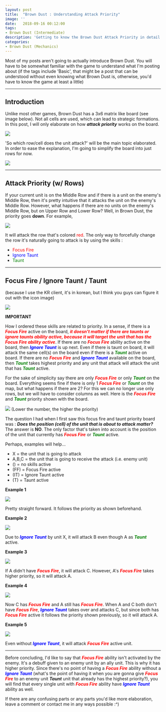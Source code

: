 ```yaml
---
layout: post
title:  "Brown Dust : Understanding Attack Priority"
image: ''
date:   2018-09-16 00:12:00
tags:
- Brown Dust (Intermediate)
description: 'Getting to know the Brown Dust Attack Priority in detail'
categories:
- Brown Dust (Mechanics)
---
```


Most of my posts aren't going to actually introduce Brown Dust. You will have to be somewhat familiar with the game to understand what I'm posting about (if the tags include 'Basic', that might be a post that can be understood without even knowing what Brown Dust is, otherwise, you'd have to know the game at least a little)

---

## Introduction

Unlike most other games, Brown Dust has a 3x6 matrix like board (see image below). Not all cells are used, which can lead to strategic formations. In this post, I will only elaborate on how ***attack priority*** works on the board.

<img src="../uploads/browndust-attack-priority-sample-board.jpg">

'So which row/cell does the unit attack?' will be the main topic elaborated. In order to ease the explanation, I'm going to simplify the board into just rows for now.

<img src="../uploads/browndust-attack-priority-simplified-rows.jpg">

---

## Attack Priority (w/ Rows)

If your current unit is on the Middle Row and if there is a unit on the enemy's Middle Row, then it's pretty intuitive that it attacks the unit on the enemy's Middle Row. However, what happens if there are no units on the enemy's Middle Row, but on Upper Row and Lower Row? Well, in Brown Dust, the priority goes **down**. For example,

<img src="../uploads/browndust-attack-priority-row-priority-example.jpg">

It will attack the row that's colored <span style="color:red">red</span>. The only way to forcefully change the row it's naturally going to attack is by using the skills :

* <span style="color:red">Focus Fire</span>
* <span style="color:blue">Ignore Taunt</span>
* <span style="color:green">Taunt</span>

---

## Focus Fire / Ignore Taunt / Taunt

(because I use the KR client, it's in korean, but I think you guys can figure it out with the icon image)

<img src="../uploads/browndust-attack-priority-priority-changing-skills.jpg">

**IMPORTANT**

How I ordered these skills are related to priority. In a sense, if there is a <span style="color:red">***Focus Fire***</span> active on the board, <span style="color:red">***it doesn't matter if there are taunts or ignore taunts ability active, because it will target the unit that has the Focus Fire ability active***</span>. If there are no <span style="color:red">***Focus Fire***</span> ability active on the board, then <span style="color:blue">***Ignore Taunt***</span> is up next. Even if there is taunt on board, it will attack the same cell(s) on the board even if there is a <span style="color:green">***Taunt***</span> active on board. If there are no <span style="color:red">***Focus Fire***</span> and <span style="color:blue">***Ignore Taunt***</span> available on the board, then <span style="color:green">***Taunt***</span> takes highest priority and any unit that attack will attack the unit that has <span style="color:green">***Taunt***</span> active.

For the sake of simplicity say there are only <span style="color:red">***Focus Fire***</span> or only <span style="color:green">***Taunt***</span> on the board. Everything seems fine if there is only 1 <span style="color:red">***Focus Fire***</span> or <span style="color:green">***Taunt***</span> on the map, but what happens if there are 2? For this we can no longer use only rows, but we will have to consider columns as well. Here is the <span style="color:red">***Focus Fire***</span> and <span style="color:green">***Taunt***</span> priority shown with the board.

<img src="../uploads/browndust-attack-priority-focusfire-taunt-priority.jpg">
(Lower the number, the higher the priority)

The question I had when I first saw this focus fire and taunt priority board was : ***Does the position (cell) of the unit that is about to attack matter?*** The answer is **NO**. The only factor that's taken into account is the position of the unit that currently has <span style="color:red">***Focus Fire***</span> or <span style="color:green">***Taunt***</span> active.

Perhaps, examples will help...

* X = the unit that is going to attack
* A,B,C = the unit that is going to receive the attack (i.e. enemy unit)
* () = no skills active
* (FF) = Focus Fire active
* (IT) = Ignore Taunt active
* (T) = Taunt active

**Example 1**

<img src="../uploads/browndust-attack-priority-sample-1.jpg">

Pretty straight forward. It follows the priority as shown beforehand.

**Example 2**

<img src="../uploads/browndust-attack-priority-sample-2.jpg">

Due to <span style="color:blue">***Ignore Taunt***</span> by unit X, it will attack B even though A as <span style="color:green">***Taunt***</span> active.

**Example 3**

<img src="../uploads/browndust-attack-priority-sample-3.jpg">

If A didn't have <span style="color:red">***Focus Fire***</span>, it will attack C. However, A's <span style="color:red">***Focus Fire***</span> takes higher priority, so it will attack A.

**Example 4**

<img src="../uploads/browndust-attack-priority-sample-4.jpg">

Now C has <span style="color:red">***Focus Fire***</span> and A still has <span style="color:red">***Focus Fire***</span>. When A and C both don't have <span style="color:red">***Focus Fire***</span>, <span style="color:blue">***Ignore Taunt***</span> takes over and attacks C, but since both has <span style="color:red">***Focus Fire***</span> active it follows the priority shown previously, so it will attack A.

**Example 5**

<img src="../uploads/browndust-attack-priority-sample-5.jpg">

Even without <span style="color:blue">***Ignore Taunt***</span>, it will attack <span style="color:red">***Focus Fire***</span> active unit.

---

Before concluding, I'd like to say that <span style="color:red">***Focus Fire***</span> ability isn't activated by the enemy. It's a debuff given to an enemy unit by an ally unit. This is why it has higher priority. Since there's no point of having a <span style="color:red">***Focus Fire***</span> ability without a <span style="color:blue">***Ignore Taunt***</span> (what's the point of having it when you are gonna give <span style="color:red">***Focus Fire***</span> to an enemy unit ***Taunt*** unit that already has the highest priority?), you will find that every single unit with <span style="color:red">***Focus Fire***</span> ability have <span style="color:blue">***Ignore Taunt***</span> ability as well.

If there are any confusing parts or any parts you'd like more elaboration, leave a comment or contact me in any ways possible :^)
